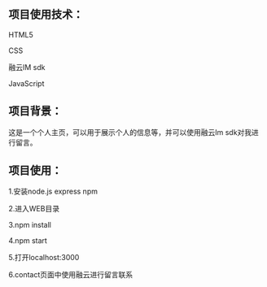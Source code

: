 ## 项目使用技术：

HTML5

CSS

融云IM sdk

JavaScript

## 项目背景：

这是一个个人主页，可以用于展示个人的信息等，并可以使用融云Im sdk对我进行留言。

## 项目使用：

1.安装node.js express npm

2.进入WEB目录

3.npm install

4.npm start

5.打开localhost:3000

6.contact页面中使用融云进行留言联系